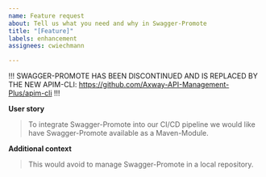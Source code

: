```yaml
---
name: Feature request
about: Tell us what you need and why in Swagger-Promote
title: "[Feature]"
labels: enhancement
assignees: cwiechmann

---
```


!!! 
SWAGGER-PROMOTE HAS BEEN DISCONTINUED AND IS REPLACED BY THE NEW APIM-CLI: https://github.com/Axway-API-Management-Plus/apim-cli
!!!

**User story**
>To integrate Swagger-Promote into our CI/CD pipeline we would like have
>Swagger-Promote available as a Maven-Module.

**Additional context**
>This would avoid to manage Swagger-Promote in a local repository.
